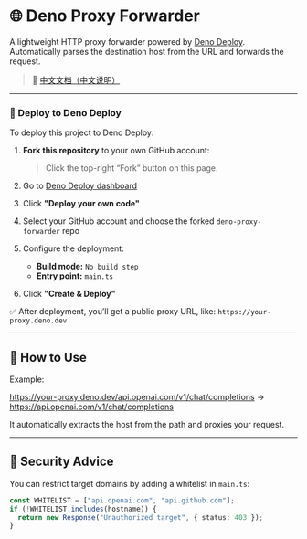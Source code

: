# 🌐 Deno Proxy Forwarder

A lightweight HTTP proxy forwarder powered by [Deno Deploy](https://deno.com/deploy). Automatically parses the destination host from the URL and forwards the request.

> 📖 [中文文档（中文说明）](./README.zh.md)

---

### 🚀 Deploy to Deno Deploy

To deploy this project to Deno Deploy:

1. **Fork this repository** to your own GitHub account:

   > Click the top-right “Fork” button on this page.

2. Go to [Deno Deploy dashboard](https://dash.deno.com/)

3. Click **"Deploy your own code"**

4. Select your GitHub account and choose the forked `deno-proxy-forwarder` repo

5. Configure the deployment:

   - **Build mode:** `No build step`
   - **Entry point:** `main.ts`

6. Click **"Create & Deploy"**

✅ After deployment, you’ll get a public proxy URL, like: `https://your-proxy.deno.dev`

---

## 🧠 How to Use

Example:

https://your-proxy.deno.dev/api.openai.com/v1/chat/completions
 →
https://api.openai.com/v1/chat/completions

It automatically extracts the host from the path and proxies your request.

---

## 🔐 Security Advice

You can restrict target domains by adding a whitelist in `main.ts`:

```ts
const WHITELIST = ["api.openai.com", "api.github.com"];
if (!WHITELIST.includes(hostname)) {
  return new Response("Unauthorized target", { status: 403 });
}
```